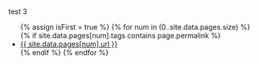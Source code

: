 test 3

<ul>
{% assign isFirst = true %}
{% for num in (0..site.data.pages.size) %}	
	{% if site.data.pages[num].tags contains page.permalink %}
		<li><a href="{{ site.data.pages[num].url }}">{{ site.data.pages[num].url }}</a></li>
	{% endif %}
{% endfor %}
</ul>
